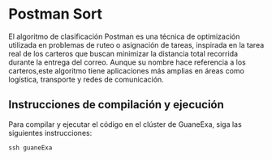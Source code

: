 # Postman Sort

El algoritmo de clasificación Postman es una técnica de optimización utilizada en problemas de ruteo o asignación de tareas, inspirada en la tarea real de los carteros que buscan minimizar la distancia total recorrida durante la entrega del correo. Aunque su nombre hace referencia a los carteros,este algoritmo tiene aplicaciones más amplias en áreas como logística, transporte y redes de comunicación.

## Instrucciones de compilación y ejecución
Para compilar y ejecutar el código en el clúster de GuaneExa, siga las siguientes instrucciones:

```shell
ssh guaneExa

